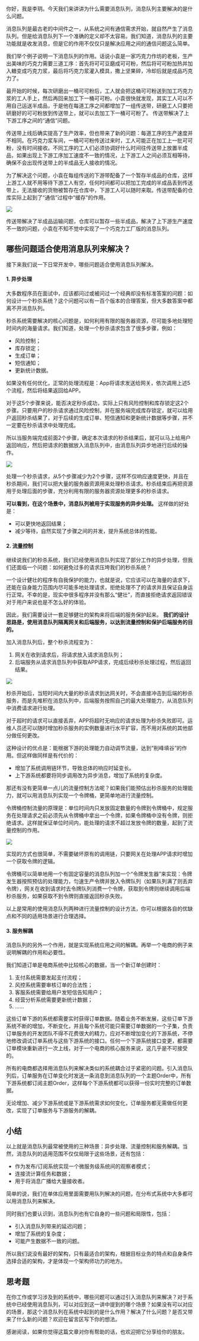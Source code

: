 你好，我是李玥。今天我们来讲讲为什么需要消息队列，消息队列主要解决的是什么问题。

消息队列是最古老的中间件之一，从系统之间有通信需求开始，就自然产生了消息队列。但是给消息队列下一个准确的定义却不太容易。我们知道，消息队列的主要功能就是收发消息，但是它的作用不仅仅只是解决应用之间的通信问题这么简单。

我们举个例子说明一下消息队列的作用。话说小袁是一家巧克力作坊的老板，生产出美味的巧克力需要三道工序：首先将可可豆磨成可可粉，然后将可可粉加热并加入糖变成巧克力浆，最后将巧克力浆灌入模具，撒上坚果碎，冷却后就是成品巧克力了。

最开始的时候，每次研磨出一桶可可粉后，工人就会把这桶可可粉送到加工巧克力浆的工人手上，然后再回来加工下一桶可可粉。小袁很快就发现，其实工人可以不用自己运送半成品，于是他在每道工序之间都增加了一组传送带，研磨工人只要把研磨好的可可粉放到传送带上，就可以去加工下一桶可可粉了。 传送带解决了上下游工序之间的“通信”问题。

传送带上线后确实提高了生产效率，但也带来了新的问题：每道工序的生产速度并不相同。在巧克力浆车间，一桶可可粉传送过来时，工人可能正在加工上一批可可粉，没有时间接收。不同工序的工人们必须协调好什么时间往传送带上放置半成品，如果出现上下游工序加工速度不一致的情况，上下游工人之间必须互相等待，确保不会出现传送带上的半成品无人接收的情况。

为了解决这个问题，小袁在每组传送的下游带配备了一个暂存半成品的仓库，这样上游工人就不用等待下游工人有空，任何时间都可以把加工完成的半成品丢到传送带上，无法接收的货物被暂存在仓库中，下游工人可以随时来取。传送带配备的仓库实际上起到了“通信”过程中“缓存”的作用。

![](https://static001.geekbang.org/resource/image/84/ec/8476bca6176a7a11de452afca940feec.jpg?wh=4266*1225)

传送带解决了半成品运输问题，仓库可以暂存一些半成品，解决了上下游生产速度不一致的问题，小袁在不知不觉中实现了一个巧克力工厂版的消息队列。

## 哪些问题适合使用消息队列来解决？

接下来我们说一下日常开发中，哪些问题适合使用消息队列解决。

#### 1\. 异步处理

大多数程序员在面试中，应该都问过或被问过一个经典却没有标准答案的问题：如何设计一个秒杀系统？这个问题可以有一百个版本的合理答案，但大多数答案中都离不开消息队列。

秒杀系统需要解决的核心问题是，如何利用有限的服务器资源，尽可能多地处理短时间内的海量请求。我们知道，处理一个秒杀请求包含了很多步骤，例如：

- 风险控制；
- 库存锁定；
- 生成订单；
- 短信通知；
- 更新统计数据。

如果没有任何优化，正常的处理流程是：App将请求发送给网关，依次调用上述5个流程，然后将结果返回给APP。

对于这5个步骤来说，能否决定秒杀成功，实际上只有风险控制和库存锁定这2个步骤。只要用户的秒杀请求通过风险控制，并在服务端完成库存锁定，就可以给用户返回秒杀结果了，对于后续的生成订单、短信通知和更新统计数据等步骤，并不一定要在秒杀请求中处理完成。

所以当服务端完成前面2个步骤，确定本次请求的秒杀结果后，就可以马上给用户返回响应，然后把请求的数据放入消息队列中，由消息队列异步地进行后续的操作。

![](https://static001.geekbang.org/resource/image/d2/be/d2c1ee3d4478580c0d2a8d80d0e833be.jpg?wh=4266*1160)

处理一个秒杀请求，从5个步骤减少为2个步骤，这样不仅响应速度更快，并且在秒杀期间，我们可以把大量的服务器资源用来处理秒杀请求。秒杀结束后再把资源用于处理后面的步骤，充分利用有限的服务器资源处理更多的秒杀请求。

**可以看到，在这个场景中，消息队列被用于实现服务的异步处理。** 这样做的好处是：

- 可以更快地返回结果；
- 减少等待，自然实现了步骤之间的并发，提升系统总体的性能。

#### 2\. 流量控制

继续说我们的秒杀系统，我们已经使用消息队列实现了部分工作的异步处理，但我们还面临一个问题：如何避免过多的请求压垮我们的秒杀系统？

一个设计健壮的程序有自我保护的能力，也就是说，它应该可以在海量的请求下，还能在自身能力范围内尽可能多地处理请求，拒绝处理不了的请求并且保证自身运行正常。不幸的是，现实中很多程序并没有那么“健壮”，而直接拒绝请求返回错误对于用户来说也是不怎么好的体验。

因此，我们需要设计一套足够健壮的架构来将后端的服务保护起来。 **我们的设计思路是，使用消息队列隔离网关和后端服务，以达到流量控制和保护后端服务的目的。**

加入消息队列后，整个秒杀流程变为：

1. 网关在收到请求后，将请求放入请求消息队列；
2. 后端服务从请求消息队列中获取APP请求，完成后续秒杀处理过程，然后返回结果。

![](https://static001.geekbang.org/resource/image/79/4a/7909fb792a059e22a0a269c1f2cde64a.jpg?wh=3843*680)

秒杀开始后，当短时间内大量的秒杀请求到达网关时，不会直接冲击到后端的秒杀服务，而是先堆积在消息队列中，后端服务按照自己的最大处理能力，从消息队列中消费请求进行处理。

对于超时的请求可以直接丢弃，APP将超时无响应的请求处理为秒杀失败即可。运维人员还可以随时增加秒杀服务的实例数量进行水平扩容，而不用对系统的其他部分做任何更改。

这种设计的优点是：能根据下游的处理能力自动调节流量，达到“削峰填谷”的作用。但这样做同样是有代价的：

- 增加了系统调用链环节，导致总体的响应时延变长。
- 上下游系统都要将同步调用改为异步消息，增加了系统的复杂度。

那还有没有更简单一点儿的流量控制方法呢？如果我们能预估出秒杀服务的处理能力，就可以用消息队列实现一个令牌桶，更简单地进行流量控制。

令牌桶控制流量的原理是：单位时间内只发放固定数量的令牌到令牌桶中，规定服务在处理请求之前必须先从令牌桶中拿出一个令牌，如果令牌桶中没有令牌，则拒绝请求。这样就保证单位时间内，能处理的请求不超过发放令牌的数量，起到了流量控制的作用。

![](https://static001.geekbang.org/resource/image/2c/89/2c4e42056b78fff7746de28245910f89.jpg?wh=3599*1063)

实现的方式也很简单，不需要破坏原有的调用链，只要网关在处理APP请求时增加一个获取令牌的逻辑。

令牌桶可以简单地用一个有固定容量的消息队列加一个“令牌发生器”来实现：令牌发生器按照预估的处理能力，匀速生产令牌并放入令牌队列（如果队列满了则丢弃令牌），网关在收到请求时去令牌队列消费一个令牌，获取到令牌则继续调用后端秒杀服务，如果获取不到令牌则直接返回秒杀失败。

以上是常用的使用消息队列两种进行流量控制的设计方法，你可以根据各自的优缺点和不同的适用场景进行合理选择。

#### 3\. 服务解耦

消息队列的另外一个作用，就是实现系统应用之间的解耦。再举一个电商的例子来说明解耦的作用和必要性。

我们知道订单是电商系统中比较核心的数据，当一个新订单创建时：

1. 支付系统需要发起支付流程；
2. 风控系统需要审核订单的合法性；
3. 客服系统需要给用户发短信告知用户；
4. 经营分析系统需要更新统计数据；
5. ……

这些订单下游的系统都需要实时获得订单数据。随着业务不断发展，这些订单下游系统不断的增加，不断变化，并且每个系统可能只需要订单数据的一个子集，负责订单服务的开发团队不得不花费很大的精力，应对不断增加变化的下游系统，不停地修改调试订单系统与这些下游系统的接口。任何一个下游系统接口变更，都需要订单模块重新进行一次上线，对于一个电商的核心服务来说，这几乎是不可接受的。

所有的电商都选择用消息队列来解决类似的系统耦合过于紧密的问题。引入消息队列后，订单服务在订单变化时发送一条消息到消息队列的一个主题Order中，所有下游系统都订阅主题Order，这样每个下游系统都可以获得一份实时完整的订单数据。

无论增加、减少下游系统或是下游系统需求如何变化，订单服务都无需做任何更改，实现了订单服务与下游服务的解耦。

## 小结

以上就是消息队列最常被使用的三种场景：异步处理、流量控制和服务解耦。当然，消息队列的适用范围不仅仅局限于这些场景，还有包括：

- 作为发布/订阅系统实现一个微服务级系统间的观察者模式；
- 连接流计算任务和数据；
- 用于将消息广播给大量接收者。

简单的说，我们在单体应用里面需要用队列解决的问题，在分布式系统中大多都可以用消息队列来解决。

同时我们也要认识到，消息队列也有它自身的一些问题和局限性，包括：

- 引入消息队列带来的延迟问题；
- 增加了系统的复杂度；
- 可能产生数据不一致的问题。

所以我们说没有最好的架构，只有最适合的架构，根据目标业务的特点和自身条件选择合适的架构，才是体现一个架构师功力的地方。

## 思考题

在你工作或学习涉及到的系统中，哪些问题可以通过引入消息队列来解决？对于系统中已经使用消息队列，可以对应到这一讲中提到的哪个场景？如果没有可以对应的场景，那这个消息队列在系统中起到的是什么作用？解决了什么问题？是否又带来了什么新的问题？欢迎在留言区写下你的想法。

感谢阅读，如果你觉得这篇文章对你有帮助的话，也欢迎把它分享给你的朋友。